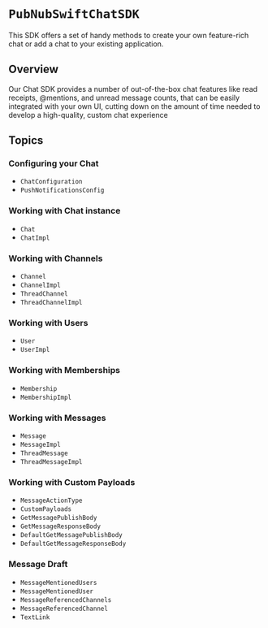 # ``PubNubSwiftChatSDK``

This SDK offers a set of handy methods to create your own feature-rich chat or add a chat to your existing application.

## Overview

Our Chat SDK provides a number of out-of-the-box chat features like read receipts, @mentions, and unread message counts, that can be easily integrated with your own UI, cutting down on the amount of time needed to develop a high-quality, custom chat experience

## Topics

### Configuring your Chat

- ``ChatConfiguration``
- ``PushNotificationsConfig``

### Working with Chat instance

- ``Chat``
- ``ChatImpl``

### Working with Channels

- ``Channel``
- ``ChannelImpl``
- ``ThreadChannel``
- ``ThreadChannelImpl``

### Working with Users

- ``User``
- ``UserImpl``

### Working with Memberships

- ``Membership``
- ``MembershipImpl``

### Working with Messages

- ``Message``
- ``MessageImpl``
- ``ThreadMessage``
- ``ThreadMessageImpl``

### Working with Custom Payloads

- ``MessageActionType``
- ``CustomPayloads``
- ``GetMessagePublishBody``
- ``GetMessageResponseBody``
- ``DefaultGetMessagePublishBody``
- ``DefaultGetMessageResponseBody``

### Message Draft

- ``MessageMentionedUsers``
- ``MessageMentionedUser``
- ``MessageReferencedChannels``
- ``MessageReferencedChannel``
- ``TextLink``
